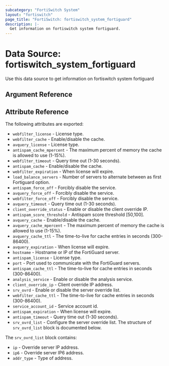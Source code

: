 ```yaml
---
subcategory: "FortiSwitch System"
layout: "fortiswitch"
page_title: "FortiSwitch: fortiswitch_system_fortiguard"
description: |-
  Get information on fortiswitch system fortiguard.
---
```


# Data Source: fortiswitch_system_fortiguard
Use this data source to get information on fortiswitch system fortiguard

## Argument Reference



## Attribute Reference

The following attributes are exported:

* `webfilter_license` - License type.
* `webfilter_cache` - Enable/disable the cache.
* `avquery_license` - License type.
* `antispam_cache_mpercent` - The maximum percent of memory the cache is allowed to use (1-15%).
* `webfilter_timeout` - Query time out (1-30 seconds).
* `antispam_cache` - Enable/disable the cache.
* `webfilter_expiration` - When license will expire.
* `load_balance_servers` - Number of servers to alternate between as first Fortiguard option.
* `antispam_force_off` - Forcibly disable the service.
* `avquery_force_off` - Forcibly disable the service.
* `webfilter_force_off` - Forcibly disable the service.
* `avquery_timeout` - Query time out (1-30 seconds).
* `client_override_status` - Enable or disable the client override IP.
* `antispam_score_threshold` - Antispam score threshold [50,100].
* `avquery_cache` - Enable/disable the cache.
* `avquery_cache_mpercent` - The maximum percent of memory the cache is allowed to use (1-15%).
* `avquery_cache_ttl` - The time-to-live for cache entries in seconds (300-86400).
* `avquery_expiration` - When license will expire.
* `hostname` - Hostname or IP of the FortiGuard server.
* `antispam_license` - License type.
* `port` - Port used to communicate with the FortiGuard servers.
* `antispam_cache_ttl` - The time-to-live for cache entries in seconds (300-86400).
* `analysis_service` - Enable or disable the analysis service.
* `client_override_ip` - Client override IP address.
* `srv_ovrd` - Enable or disable the server override list.
* `webfilter_cache_ttl` - The time-to-live for cache entries in seconds (300-86400).
* `service_account_id` - Service account id.
* `antispam_expiration` - When license will expire.
* `antispam_timeout` - Query time out (1-30 seconds).
* `srv_ovrd_list` - Configure the server override list. The structure of `srv_ovrd_list` block is documented below.

The `srv_ovrd_list` block contains:

* `ip` - Override server IP address.
* `ip6` - Override server IP6 address.
* `addr_type` - Type of address.

